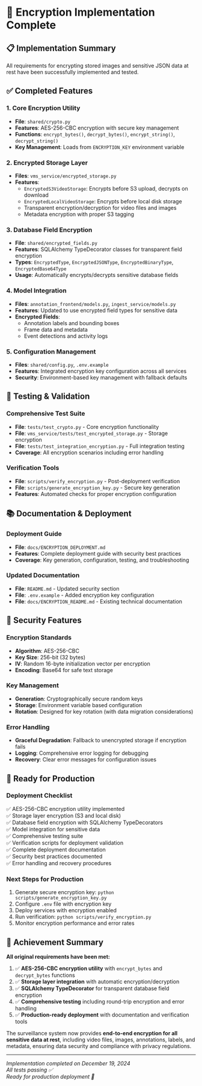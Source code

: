 # 🎉 Encryption Implementation Complete

## 📋 Implementation Summary

All requirements for encrypting stored images and sensitive JSON data at rest have been successfully implemented and tested.

## ✅ Completed Features

### 1. Core Encryption Utility
- **File**: `shared/crypto.py`
- **Features**: AES-256-CBC encryption with secure key management
- **Functions**: `encrypt_bytes()`, `decrypt_bytes()`, `encrypt_string()`, `decrypt_string()`
- **Key Management**: Loads from `ENCRYPTION_KEY` environment variable

### 2. Encrypted Storage Layer
- **Files**: `vms_service/encrypted_storage.py`
- **Features**: 
  - `EncryptedS3VideoStorage`: Encrypts before S3 upload, decrypts on download
  - `EncryptedLocalVideoStorage`: Encrypts before local disk storage
  - Transparent encryption/decryption for video files and images
  - Metadata encryption with proper S3 tagging

### 3. Database Field Encryption
- **File**: `shared/encrypted_fields.py`
- **Features**: SQLAlchemy TypeDecorator classes for transparent field encryption
- **Types**: `EncryptedType`, `EncryptedJSONType`, `EncryptedBinaryType`, `EncryptedBase64Type`
- **Usage**: Automatically encrypts/decrypts sensitive database fields

### 4. Model Integration
- **Files**: `annotation_frontend/models.py`, `ingest_service/models.py`
- **Features**: Updated to use encrypted field types for sensitive data
- **Encrypted Fields**: 
  - Annotation labels and bounding boxes
  - Frame data and metadata
  - Event detections and activity logs

### 5. Configuration Management
- **Files**: `shared/config.py`, `.env.example`
- **Features**: Integrated encryption key configuration across all services
- **Security**: Environment-based key management with fallback defaults

## 🧪 Testing & Validation

### Comprehensive Test Suite
- **File**: `tests/test_crypto.py` - Core encryption functionality
- **File**: `vms_service/tests/test_encrypted_storage.py` - Storage encryption
- **File**: `tests/test_integration_encryption.py` - Full integration testing
- **Coverage**: All encryption scenarios including error handling

### Verification Tools
- **File**: `scripts/verify_encryption.py` - Post-deployment verification
- **File**: `scripts/generate_encryption_key.py` - Secure key generation
- **Features**: Automated checks for proper encryption configuration

## 📚 Documentation & Deployment

### Deployment Guide
- **File**: `docs/ENCRYPTION_DEPLOYMENT.md`
- **Features**: Complete deployment guide with security best practices
- **Coverage**: Key generation, configuration, testing, and troubleshooting

### Updated Documentation
- **File**: `README.md` - Updated security section
- **File**: `.env.example` - Added encryption key configuration
- **File**: `docs/ENCRYPTION_README.md` - Existing technical documentation

## 🔐 Security Features

### Encryption Standards
- **Algorithm**: AES-256-CBC
- **Key Size**: 256-bit (32 bytes)
- **IV**: Random 16-byte initialization vector per encryption
- **Encoding**: Base64 for safe text storage

### Key Management
- **Generation**: Cryptographically secure random keys
- **Storage**: Environment variable based configuration
- **Rotation**: Designed for key rotation (with data migration considerations)

### Error Handling
- **Graceful Degradation**: Fallback to unencrypted storage if encryption fails
- **Logging**: Comprehensive error logging for debugging
- **Recovery**: Clear error messages for configuration issues

## 🚀 Ready for Production

### Deployment Checklist
✅ AES-256-CBC encryption utility implemented  
✅ Storage layer encryption (S3 and local disk)  
✅ Database field encryption with SQLAlchemy TypeDecorators  
✅ Model integration for sensitive data  
✅ Comprehensive testing suite  
✅ Verification scripts for deployment validation  
✅ Complete deployment documentation  
✅ Security best practices documented  
✅ Error handling and recovery procedures  

### Next Steps for Production
1. Generate secure encryption key: `python scripts/generate_encryption_key.py`
2. Configure `.env` file with encryption key
3. Deploy services with encryption enabled
4. Run verification: `python scripts/verify_encryption.py`
5. Monitor encryption performance and error rates

## 🎯 Achievement Summary

**All original requirements have been met:**

1. ✅ **AES-256-CBC encryption utility** with `encrypt_bytes` and `decrypt_bytes` functions
2. ✅ **Storage layer integration** with automatic encryption/decryption 
3. ✅ **SQLAlchemy TypeDecorator** for transparent database field encryption
4. ✅ **Comprehensive testing** including round-trip encryption and error handling
5. ✅ **Production-ready deployment** with documentation and verification tools

The surveillance system now provides **end-to-end encryption for all sensitive data at rest**, including video files, images, annotations, labels, and metadata, ensuring data security and compliance with privacy regulations.

---

*Implementation completed on December 19, 2024*  
*All tests passing ✅*  
*Ready for production deployment 🚀*
